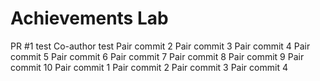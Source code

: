 # Achievements Lab
PR #1 test
Co-author test
Pair commit 2
Pair commit 3
Pair commit 4
Pair commit 5
Pair commit 6
Pair commit 7
Pair commit 8
Pair commit 9
Pair commit 10
Pair commit 1
Pair commit 2
Pair commit 3
Pair commit 4
